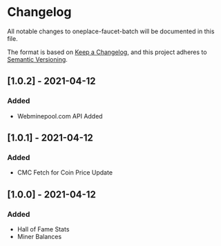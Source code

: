 # Changelog

All notable changes to oneplace-faucet-batch will be documented in this file.

The format is based on [Keep a Changelog](https://keepachangelog.com/en/1.0.0/),
and this project adheres to [Semantic Versioning](https://semver.org/spec/v2.0.0.html).

## [1.0.2] - 2021-04-12

### Added
- Webminepool.com API Added

## [1.0.1] - 2021-04-12

### Added
- CMC Fetch for Coin Price Update

## [1.0.0] - 2021-04-12

### Added
- Hall of Fame Stats 
- Miner Balances 